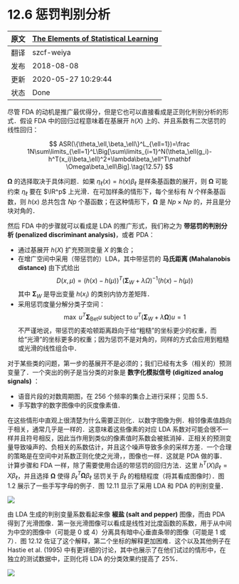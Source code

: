# 12.6 惩罚判别分析

| 原文   | [The Elements of Statistical Learning](https://esl.hohoweiya.xyz/book/The%20Elements%20of%20Statistical%20Learning.pdf#page=465) |
| ---- | ---------------------------------------- |
| 翻译   | szcf-weiya                               |
| 发布 | 2018-08-08 |
| 更新 | 2020-05-27 10:29:44|
|状态| Done| 

尽管 FDA 的动机是推广最优得分，但是它也可以直接看成是正则化判别分析的形式．假设 FDA 中的回归过程意味着在基展开 $h(X)$ 上的、并且系数有二次惩罚的线性回归：

$$
ASR(\{\theta_\ell,\beta_\ell\}^L_{\ell=1})=\frac 1N\sum\limits_{\ell=1}^L\Big[\sum\limits_{i=1}^N(\theta_\ell(g_i)-h^T(x_i)\beta_\ell)^2+\lambda\beta_\ell^T\mathbf \Omega\beta_\ell\Big].\tag{12.57}
$$

$\mathbf \Omega$ 的选择取决于具体问题．如果 $\eta_\ell(x)=h(x)\beta_\ell$ 是样条基函数的展开，则 $\mathbf\Omega$ 可能约束 $\eta_\ell$ 要在 $\IR^p$ 上光滑．在可加样条的情形下，每个坐标有 $N$ 个样条基函数，则 $h(x)$ 总共包含 $Np$ 个基函数；在这种情形下，$\mathbf\Omega$ 是 $Np\times Np$ 的，并且是分块对角的．

然后 FDA 中的步骤就可以看成是 LDA 的推广形式，我们称之为 **带惩罚的判别分析 (penalized discriminant analysis)**，或者 PDA：

- 通过基展开 $h(X)$ 扩充预测变量 $X$ 的集合；
- 在增广空间中采用（带惩罚的）LDA，其中带惩罚的 **马氏距离 (Mahalanobis distance)** 由下式给出
$$
D(x,\mu)=(h(x)-h(\mu))^T(\mathbf \Sigma_W+\lambda\Omega)^{-1}(h(x)-h(\mu))\tag{12.58}
$$
其中 $\mathbf \Sigma_W$ 是导出变量 $h(x_i)$ 的类别内协方差矩阵．
- 采用惩罚度量分解分类子空间：
$$
\max\; u^T\mathbf \Sigma_{\mathrm{Bet}}u\;\text{subject to }u^T(\mathbf\Sigma_W+\lambda\mathbf\Omega)u=1
$$
不严谨地说，带惩罚的麦哈顿距离趋向于给“粗糙”的坐标更少的权重，而给“光滑”的坐标更多的权重；因为惩罚不是对角的，同样的方式会应用到粗糙或光滑的线性组合中．

对于某些类的问题，第一步的基展开不是必须的；我们已经有太多（相关的）预测变量了．一个突出的例子是当分类的对象是 **数字化模拟信号 (digitized analog signals)** ：

- 语音片段的对数周期图，在 256 个频率的集合上进行采样；见图 5.5．
- 手写数字的数字图像中的灰度像素值．

在这些情形中直观上很清楚为什么需要正则化．以数字图像为例．相邻像素值趋向于相关，通常几乎是一样的．这意味着这些像素的对应 LDA 系数对可能会很不一样并且符号相反，因此当作用到类似的像素值时系数会被抵消掉．正相关的预测变量导致噪声的、负相关的系数估计，并且这个噪声导致多余的采样方差．一个合理的策略是在空间中对系数正则化使之光滑，，图像也一样．这就是 PDA 做的事．计算步骤和 FDA 一样，除了需要使用合适的带惩罚的回归方法．这里 $h^T(X)\beta_\ell=X\beta_\ell$，并且选择 $\mathbf \Omega$ 使得 $\beta_\ell^T\mathbf\Omega\beta_\ell$ 惩罚关于 $\beta_\ell$ 的粗糙程度（将其看成图像时）．图 1.2 展示了一些手写字母的例子．图 12.11 显示了采用 LDA 和 PDA 的判别变量．

![](../img/12/fig12.11.png)

由 LDA 生成的判别变量系数看起来像 **椒盐 (salt and pepper)** 图像，而由 PDA 得到了光滑图像．第一张光滑图像可以看成是线性对比度函数的系数，用于从中间为中空的图像中（可能是 0 或 4）分离具有暗中心垂直条带的图像（可能是 1 或 7）．图 12.12 佐证了这个解释，第二个坐标的解释更加困难．这个以及其他例子在 Hastie et al. (1995) 中有更详细的讨论，其中也展示了在他们试过的情形中，在独立的测试数据中，正则化将 LDA 的分类效果约提高了 $25\%$．

![](../img/12/fig12.12.png)